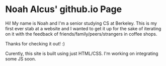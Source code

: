 # Noah Alcus' github.io Page

Hi! My name is Noah and I'm a senior studying CS at Berkeley. This is my first ever stab at a website and I wanted to get it up for the sake of iterating on it with the feedback of friends/family/peers/strangers in coffee shops. 

Thanks for checking it out! :)

Curently, this site is built using just HTML/CSS. I'm working on integrating some JS soon.